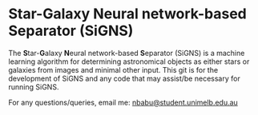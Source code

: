 # Star-Galaxy Neural network-based Separator (SiGNS)

The **S**tar-**G**alaxy **N**eural network-based **S**eparator (SiGNS) is a machine learning algorithm for determining astronomical objects as either stars or galaxies from images and minimal other input.
This git is for the development of SiGNS and any code that may assist/be necessary for running SiGNS.

For any questions/queries, email me: nbabu@student.unimelb.edu.au
